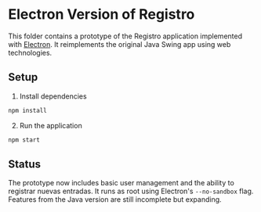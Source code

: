 # Electron Version of Registro

This folder contains a prototype of the Registro application implemented with [Electron](https://www.electronjs.org/). It reimplements the original Java Swing app using web technologies.

## Setup

1. Install dependencies

```bash
npm install
```

2. Run the application

```bash
npm start
```

## Status

The prototype now includes basic user management and the ability to registrar nuevas entradas. It runs as root using Electron's `--no-sandbox` flag. Features from the Java version are still incomplete but expanding.
